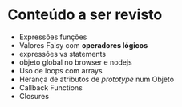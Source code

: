 # Conteúdo a ser revisto

- Expressões funções
- Valores Falsy com **operadores lógicos**
- expressões vs statements
- objeto global no browser e nodejs
- Uso de loops com arrays
- Herança de atributos de *prototype* num Objeto
- Callback Functions
- Closures
